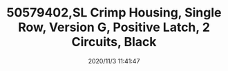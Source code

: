 ﻿---
layout: post 
title: 50579402,SL Crimp Housing, Single Row, Version G, Positive Latch, 2 Circuits, Black
is_home: true
overview: SL Crimp Housing, Single Row, Version G, Positive Latch, 2 Circuits, Black
series: SL
part_number: 5-50579402
thumb_img: static/202011/487-thumb-20201103194153.jpg
small_img: static/202011/487-20201103194153.jpg
date: 2020/11/3 11:41:47
---



